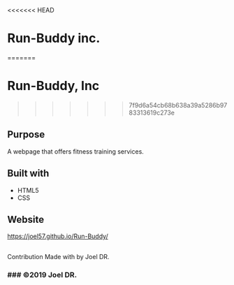 <<<<<<< HEAD
# Run-Buddy inc.
=======
# Run-Buddy, Inc
>>>>>>> 7f9d6a54cb68b638a39a5286b9783313619c273e

## Purpose

A webpage that offers fitness training services.

## Built with

* HTML5
* CSS

## Website
https://joel57.github.io/Run-Buddy/ 

##
Contribution
Made with  by Joel DR.

### ### ©️2019 Joel DR.
